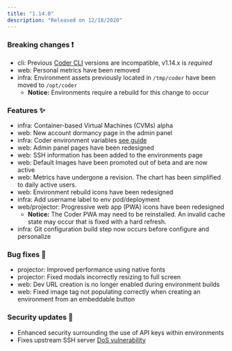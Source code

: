 ```yaml
---
title: "1.14.0"
description: "Released on 12/18/2020"
---
```


### Breaking changes ❗

- cli: Previous [Coder CLI](https://github.com/cdr/coder-cli/releases/latest)
  versions are incompatible, v1.14.x is _required_
- web: Personal metrics have been removed
- infra: Environment assets previously located in `/tmp/coder` have been moved
  to `/opt/coder`
  - **Notice:** Environments require a rebuild for this change to occur

### Features ✨

- infra: Container-based Virtual Machines (CVMs) alpha
- web: New account dormancy page in the admin panel
- infra: Coder environment variables
  [see guide](https://coder.com/docs/workspaces/variables)
- web: Admin panel pages have been redesigned
- web: SSH information has been added to the environments page
- web: Default Images have been promoted out of beta and are now active
- web: Metrics have undergone a revision. The chart has been simplified to daily
  active users.
- web: Environment rebuild icons have been redesigned
- infra: Add username label to env pod/deployment
- web/projector: Progressive web app (PWA) icons have been redesigned
  - **Notice:** The Coder PWA may need to be reinstalled. An invalid cache state
    may occur that is fixed with a hard refresh.
- infra: Git configuration build step now occurs before configure and
  personalize

### Bug fixes 🐛

- projector: Improved performance using native fonts
- projector: Fixed modals incorrectly resizing to full screen
- web: Dev URL creation is no longer enabled during environment builds
- web: Fixed image tag not populating correctly when creating an environment
  from an embeddable button

### Security updates 🔐

- Enhanced security surrounding the use of API keys within environments
- Fixes upstream SSH server
  [DoS vulnerability](https://groups.google.com/g/golang-announce/c/CqSxrm7Mpr0/m/BGVPu5DJAgAJ)
